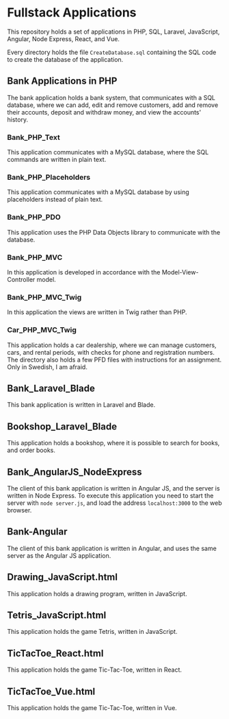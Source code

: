 # Fullstack Applications

This repository holds a set of applications in PHP, SQL, Laravel, JavaScript, Angular, Node Express, React, and Vue.

Every directory holds the file `CreateDatabase.sql` containing the SQL code to create the database of the application.

## Bank Applications in PHP

The bank application holds a bank system, that communicates with a SQL database, where we can add, edit and remove customers, add and remove their accounts, deposit and withdraw money, and view the accounts' history.

### Bank_PHP_Text

This application communicates with a MySQL database, where the SQL commands are written in plain text.

### Bank_PHP_Placeholders

This application communicates with a MySQL database by using placeholders instead of plain text.

### Bank_PHP_PDO

This application uses the PHP Data Objects library to communicate with the database.

### Bank_PHP_MVC

In this application is developed in accordance with the Model-View-Controller model.

### Bank_PHP_MVC_Twig

In this application the views are written in Twig rather than PHP.

### Car_PHP_MVC_Twig

This application holds a car dealership, where we can manage customers, cars, and rental periods, with checks for phone and registration numbers. The directory also holds a few PFD files with instructions for an assignment. Only in Swedish, I am afraid.

## Bank_Laravel_Blade

This bank application is written in Laravel and Blade.

## Bookshop_Laravel_Blade

This application holds a bookshop, where it is possible to search for books, and order books.

## Bank_AngularJS_NodeExpress

The client of this bank application is written in Angular JS, and the server is written in Node Express. To execute this application you need to start the server with `node server.js`, and load the address `localhost:3000` to the web browser.

## Bank-Angular

The client of this bank application is written in Angular, and uses the same server as the Angular JS application.

## Drawing_JavaScript.html

This application holds a drawing program, written in JavaScript.

## Tetris_JavaScript.html

This application holds the game Tetris, written in JavaScript.

## TicTacToe_React.html

This application holds the game Tic-Tac-Toe, written in React.

## TicTacToe_Vue.html

This application holds the game Tic-Tac-Toe, written in Vue.
